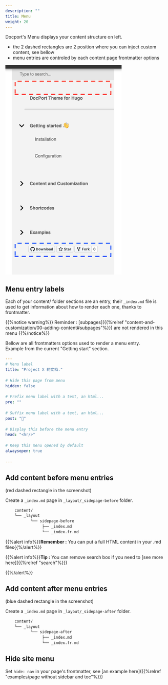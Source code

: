```yaml
---
description: ""
title: Menu
weight: 20
---
```



Docport's Menu displays your content structure on left.
* the 2 dashed rectangles are 2 position where you can inject custom content, see bellow
* menu entries are controled by each content page frontmatter options

![header](screenshot.png?classes=border,shadow)

## Menu entry labels
Each of your content/ folder sections are an entry, their `_index.md` file is used to get information about how to render each one, thanks to frontmatter.

{{%notice warning%}}
Reminder : [subpages]({{%relref "content-and-customization/00-adding-content#subpages"%}}) are not rendered in this menu
{{%/notice%}}

Bellow are all frontmatters options used to render a menu entry.\
Example from the current "Getting start" section.

```yaml
---
# Menu label
title: "Project X 的文档."

# Hide this page from menu
hidden: false

# Prefix menu label with a text, an html...
pre: ""

# Suffix menu label with a text, an html...
post: "👋"

# Display this before the menu entry
head: "<hr/>"

# Keep this menu opened by default
alwaysopen: true

---
```



## Add content before menu entries 
(red dashed rectangle in the screenshot)

Create a `_index.md` page in `_layout/_sidepage-before` folder.

```bash
	content/
	└──	_layout
		   └── sidepage-before
				├──	_index.md
				└──	_index.fr.md
```

{{%alert info%}}**Remember :** You can put a full HTML content in your .md files{{%/alert%}}

{{%alert info%}}**Tip :** You can remove search box if you need to [see more here]({{%relref "search"%}})

{{%/alert%}}

## Add content after menu entries 
(blue dashed rectangle in the screenshot)

Create a `_index.md` page in `_layout/_sidepage-after` folder.

```bash
	content/
	└──	_layout
		   └── sidepage-after
				├──	_index.md
				└──	_index.fr.md
```


## Hide site menu
Set `hide: nav` in your page's frontmatter, see [an example here]({{%relref "examples/page without sidebar and toc"%}})

